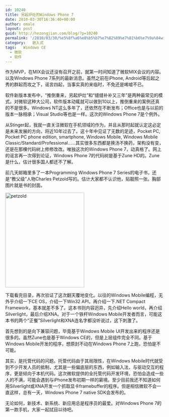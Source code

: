 ```yaml
---
id: 10240
title: 另起炉灶的Windows Phone 7
date: 2010-03-30T16:36:40+00:00
author: omale
layout: post
guid: http://hezongjian.com/blog/?p=10240
permalink: '/2010/03/30/%e5%8f%a6%e8%b5%b7%e7%82%89%e7%81%b6%e7%9a%84windows-phone-7/'
category:   嵌入式  
tags:   Windows CE
  - 微软
  - 软件
---
```

作为MVP，在MIX会议还没有召开之前，就第一时间知道了微软MIX会议的内容。以及Windows Phone 7系列的最新消息。虽然之前在iPhone, Android等后起之秀的群起而攻之下，谣言四起，当事实真的来临时，不免还是唏嘘不已。

软件新版本发布中，“推倒重来，另起炉灶”和“缝缝补补又三年”是两种最常见的模式。对微软这种大公司，软件版本动辄就可以做到10以上，推倒重来的案例还真的不是很多。Windows NT这么多年了，还依然在不断发布；Office也是与以前的版本一脉相承；Visual Studio等也是一样。这次的Windows Phone 7是个例外。

从Stinger起，我就一直关注微软在手机领域的作为，并且从那时起就认定这必定是未来发展的方向，将近10年过去了。这十年中见证了无数的足迹，Pocket PC, Pocket PC phone edition, smartphone, Windows Mobile, Windows Mobile Classic/Standard/Professional……其实很多东西都是换汤不换药，架构没有变，还是在那棵代码树上修修改改。唯独这次的Windows Phone 7，动真格了。网上的谣言再一次得到论证，Windows Phone 7的代码树是基于Zune HD的。Zune是什么，估计很多国人都还不了解。

前几天邮箱里多了一本Programming Windows Phone 7 Series的电子书，还是“教父级”人物Charles Petzold写的。估计大家都不认识他，贴靓照一张。胸部图片就是书的封面。

[<img class="alignnone size-medium wp-image-10242" title="petzold" src="/uploads/2010/03/petzold-251x300.jpg" width="251" height="300" />](/uploads/2010/03/petzold.jpg)

下载看完目录，再次验证了这次翻天覆地变化。以往的Windows Mobile编程，无外乎介绍一下CE OS，介绍一下Win32 API，再介绍一下.NET Compact Framework，基本就差不多了。这本书则内容迥异，先介绍Hello world，再介绍Silverlight，最后介绍XNA。对于一个铁杆Windows Mobile开发者而言，可能这本书的两个“正餐”Silverlight和XNA连名字都没听说过，这下刺激了。

首先想到的是向下兼容问题，毕竟基于Windows Mobile UI开发出来的程序还是很多的。虽然Zune也是基于Windows CE的，但是上层组件完全不同。基于Windows Mobile开发的程序，想原封不动在Windows Phone 7上跑，恐怕是不可能。

其实，是托管代码的问题。托管代码由于其局限性，在Windows Mobile时代就受到不少开发人员的抵制，尤其是一些偏底层的东西，例如输入法，与驱动交互的程序，更是倾向于本机代码。这次微软提供的全托管代码开发环境，恐怕会造成一些人的不满，可能会遇到与iPhone发布初期一样的窘境。至少目前我还不知道如何用Silverlight或XNA开发一个抓取显卡framebuffer的程序。但是相信微软不会一直这样，总有一天，Windows Phone 7 native SDK会发布的。

无论如何，新技术、新系统、新应用总是程序员的最爱。对Windows Phone 7的第一款手机，大家一起拭目以待吧。